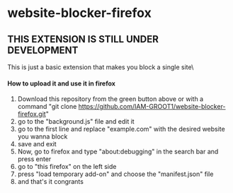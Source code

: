 # website-blocker-firefox
## THIS EXTENSION IS STILL UNDER DEVELOPMENT
 This is just a basic extension that makes you block a single site\
 #### How to upload it and use it in firefox
 1. Download this repository from the green button above or with a command "git clone https://github.com/IAM-GROOT1/website-blocker-firefox.git"
 2. go to the "background.js" file and edit it
 3. go to the first line and replace "example.com" with the desired website you wanna block
 4. save and exit
 5. Now, go to firefox and type "about:debugging" in the search bar and press enter
 6. go to "this firefox" on the left side
 7. press "load temporary add-on" and choose the "manifest.json" file
 8. and that's it congrants
